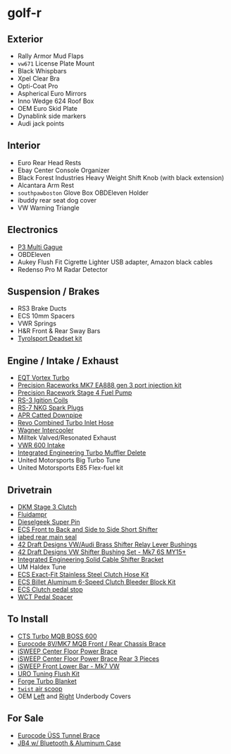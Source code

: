 # golf-r


## Exterior
- Rally Armor Mud Flaps
- `vw671` License Plate Mount
- Black Whispbars
- Xpel Clear Bra
- Opti-Coat Pro
- Aspherical Euro Mirrors
- Inno Wedge 624 Roof Box
- OEM Euro Skid Plate
- Dynablink side markers
- Audi jack points

## Interior
- Euro Rear Head Rests
- Ebay Center Console Organizer
- Black Forest Industries Heavy Weight Shift Knob (with black extension)
- Alcantara Arm Rest
- `southpawboston` Glove Box OBDEleven Holder
- ibuddy rear seat dog cover
- VW Warning Triangle

## Electronics
- [P3 Multi Gague](http://www.p3cars.com/volkswagen/vw-golf-gti-rabbit/vw-mk7-p3-obd2-multi-gauge/)
- OBDEleven
- Aukey Flush Fit Cigrette Lighter USB adapter, Amazon black cables
- Redenso Pro M Radar Detector

## Suspension / Brakes
- RS3 Brake Ducts
- ECS 10mm Spacers
- VWR Springs
- H&R Front & Rear Sway Bars
- [Tyrolsport Deadset kit](http://www.tyrolsport.com/suspension/chassis/tyrolsport-deadset-rigid-subframe-kit-for-mk7/mqb/a3/s3/)

## Engine / Intake / Exhaust
- [EQT Vortex Turbo](https://eqtuning.com/products/eqt-vortex-turbocharger)
- [Precision Raceworks MK7 EA888 gen 3 port injection kit](http://www.precisionraceworks.com/index.php?route=product/product&path=20_61&product_id=87)
- [Precision Racework Stage 4 Fuel Pump](http://www.precisionraceworks.com/index.php?route=product/product&product_id=88)
- [RS-3 Igition Coils](https://www.uspmotorsports.com/Audi-RS3-Upgrade-Coil-Pack-Kit-for-MQB-Set-of-4.html)
- [RS-7 NKG Spark Plugs](https://www.uspmotorsports.com/RS7-Spark-Plug-set-of-4.html)
- [APR Catted Downpipe](https://www.goapr.com/products/apr_exhaust_cast_race_dp_20t_mqb_awd.html)
- [Revo Combined Turbo Inlet Hose](https://funktionperformance.com/product/revo-2-0-tsi-turbo-inlet-hose/)
- [Wagner Intercooler](http://www.wagner-tuning.com/product/vw/vw-arteon/competition-ladeluftkuehler-kit-vag-18-20tsi-200001048-10.html)
- Milltek Valved/Resonated Exhaust
- [VWR 600 Intake](https://www.uspmotorsports.com/VWR12G7R600-4641.html)
- [Integrated Engineering Turbo Muffler Delete](https://www.performancebyie.com/ie-turbo-muffler-delete)
- United Motorsports Big Turbo Tune
- United Motorsports E85 Flex-fuel kit 

## Drivetrain
- [DKM Stage 3 Clutch](https://www.ecstuning.com/b-dkm-parts/stage-3-performance-twin-disc-clutch-kit/ms-034-060~dkm/)
- [Fluidampr](https://www.uspmotorsports.com/Fluidampr-Engine-Damper-2.0TSI.html)
- [Dieselgeek Super Pin](https://www.dieselgeek.com/products/super-pin-for-mk7)
- [ECS Front to Back and Side to Side Short Shifter](https://www.ecstuning.com/b-ecs-parts/adjustable-short-shifter-kit/017694ecs01-01kt/)
- [iabed rear main seal](https://www.ecstuning.com/b-iabed-industries-parts/billet-aluminum-rear-main-seal-upgrade/462-103-171f~iab/)
- [42 Draft Designs VW/Audi Brass Shifter Relay Lever Bushings](http://www.42draftdesigns.com/vw-audi-brass-shifter-relay-lever-bushings/)
- [42 Draft Designs VW Shifter Bushing Set - Mk7 6S MY15+](http://www.42draftdesigns.com/vw-shifter-bushing-set-mk7-6s-my15/)
- [Integrated Engineering Solid Cable Shifter Bracket](https://www.performancebyie.com/solid-shifter-bracket)
- UM Haldex Tune
- [ECS Exact-Fit Stainless Steel Clutch Hose Kit](https://www.ecstuning.com/b-ecs-parts/exact-fit-stainless-steel-clutch-hose/006719ecs01~a/)
- [ECS Billet Aluminum 6-Speed Clutch Bleeder Block Kit](https://www.ecstuning.com/b-ecs-parts/6-speed-clutch-bleeder-block/001284ecs01kt/)
- [ECS Clutch pedal stop](https://www.ecstuning.com/b-ecs-parts/adjustable-clutch-pedal-stop/018733ecs01~a/)
- [WCT Pedal Spacer](http://wctperformance.com/wct-performance-pedal-spacer-for-mk7-7-5-golf-gti-r/)


## To Install
- [CTS Turbo MQB BOSS 600](https://www.moddedeuros.com/products/cts-turbo-mqb-boss-600-turbo-upgrade-15-17-a3-s3-gti-golf-r)
- [Eurocode 8V/MK7 MQB Front / Rear Chassis Brace](https://www.ecodetuning.com/EC0111-0301-eurocode-8v-mk7-mqb-front-rear-chassis-brace.html#product-details-tab-fitment)
- [iSWEEP Center Floor Power Brace](http://isweep-tuning.com/iSWEEP-Center-Floor-Power-Brace-Front-For-VW-GOLF-MK7-GTI_p_2077.html)
- [iSWEEP Center Floor Power Brace Rear 3 Pieces](http://isweep-tuning.com/iSWEEP-Center-Floor-Power-Brace-Rear-3-Pieces-For-VW-GOLF-MK7-R_p_2085.html)
- [iSWEEP Front Lower Bar - Mk7 VW](https://www.urotuning.com/products/isweep-front-lower-bar-mk7-vw?variant=13544117010487)
- [URO Tuning Flush Kit](https://www.urotuning.com/products/mk7-golf-r-19-flush-kit-full-set-of-hubcentric-wheel-spacers?variant=12918800482359)
- [Forge Turbo Blanket](https://www.forgemotorsport.com/Forge_Motorsport_Turbo_Blanket--product--1491.html)
- [`twist` air scoop](https://www.golfmk7.com/forums/showthread.php?t=40807)
- OEM [Left](https://www.ecstuning.com/b-genuine-volkswagen-audi-parts/front-underbody-cover-left/1k0825271a/) and [Right](https://www.ecstuning.com/b-genuine-volkswagen-audi-parts/front-underbody-cover-right/1k0825272a/) Underbody Covers

## For Sale
- [Eurocode ÜSS Tunnel Brace](https://www.uspmotorsports.com/Eurocode-USS-MK7-GTI-Golf-Tunnel-Brace-Red.html)
- [JB4 w/ Bluetooth & Aluminum Case](http://www.burgertuning.com/vw_volkswagen_Group1_JB1_tuner.html)

